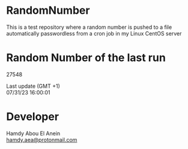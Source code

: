# RandomNumber    
This is a test repository where a random number is pushed to a file automatically passwordless from a cron job in my Linux CentOS server    
# Random Number of the last run   
27548
      
Last update (GMT +1)    
07/31/23 16:00:01
# Developer    
Hamdy Abou El Anein   
hamdy.aea@protonmail.com
